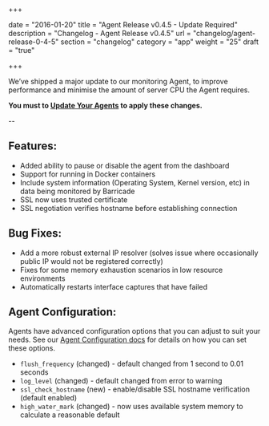 +++

date = "2016-01-20"
title = "Agent Release v0.4.5 - Update Required"
description = "Changelog - Agent Release v0.4.5"
url = "changelog/agent-release-0-4-5"
section = "changelog"
category = "app"
weight = "25"
draft = "true"

+++

We’ve shipped a major update to our monitoring Agent, to improve performance and minimise the amount of server CPU the Agent requires.

**You must to [Update Your Agents](../../using-barricade/#updating-agents) to apply these changes.**

--

## Features:

* Added ability to pause or disable the agent from the dashboard
* Support for running in Docker containers
* Include system information (Operating System, Kernel version, etc) in data being monitored by Barricade
* SSL now uses trusted certificate
* SSL negotiation verifies hostname before establishing connection


## Bug Fixes:

* Add a more robust external IP resolver (solves issue where occasionally public IP would not be registered correctly)
* Fixes for some memory exhaustion scenarios in low resource environments
* Automatically restarts interface captures that have failed


## Agent Configuration:

Agents have advanced configuration options that you can adjust to suit your needs. See our [Agent Configuration docs](../../using-barricade/#configuring-agents) for details on how you can set these options.

* `flush_frequency` (changed) - default changed from 1 second to 0.01 seconds
* `log_level` (changed) - default changed from error to warning
* `ssl_check_hostname` (new) - enable/disable SSL hostname verification (default enabled)
* `high_water_mark` (changed) - now uses available system memory to calculate a reasonable default
